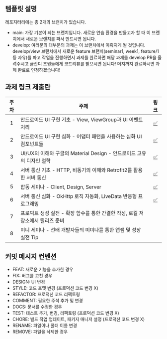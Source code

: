 ## 템플릿 설명

레포지터리에는 총 2개의 브랜치가 있습니다.

- main: 가장 기본이 되는 브랜치입니다. 새로운 연습 환경을 만들고자 할 때 이 브랜치에서 새로운 브랜치를 파서 만드시면 됩니다. 
- develop: 여러분의 대부분의 과제는 이 브랜치에서 이뤄지게 될 것입니다. develop/view 브랜치에서 새로운 feature 브랜치(seminar1, week1, feature/1 등 자유)를 파고 작업을 진행하면서 과제를 완료하면 해당 과제를 develop PR을 올려주시고 금잔디 조원들에게 코드리뷰를 받으시면 됩니다! 머지까지 완료하시면 과제 완료로 인정하겠습니다! 

## 과제 링크 제출란

|주차|주제|링크|
|:---:|---|:---:|
|1|안드로이드 UI 구현 기초 - View, ViewGroup과 UI 이벤트 처리|[✅](https://github.com/GO-SOPT-ANDROID/haeun-lee/pull/2)|
|2|안드로이드 UI 구현 심화 - 어댑터 패턴을 사용하는 심화 UI 컴포넌트들|[✅](https://github.com/GO-SOPT-ANDROID/haeun-lee/pull/4)|
|3|UI/UX의 이해와 구글의 Material Design - 안드로이드 고유의 디자인 철학|[✅](https://github.com/GO-SOPT-ANDROID/haeun-lee/pull/6)|
|4|서버 통신 기초 - HTTP, 비동기의 이해와 Retrofit2를 활용한 서버 통신|[✅](https://github.com/GO-SOPT-ANDROID/haeun-lee/pull/9)|
|5|합동 세미나 - Client, Design, Server|[✅](https://github.com/GOSOPT-CDS-BAEMIN/Android)|
|6|서버 통신 심화 - OkHttp 로직 자동화, LiveData 반응형 프로그래밍|[✅](https://github.com/GO-SOPT-ANDROID/haeun-lee/pull/11)|
|7|프로덕트 생성 실전 - 확장 함수를 통한 간결한 작성, 로컬 저장소에서 릴리즈 준비||
|8|미니 세미나 - 선배 개발자들의 미미나를 통한 앱잼 및 성장 실전 Tip||

## 커밋 메시지 컨벤션 

- FEAT: 새로운 기능을 추가한 경우
- FIX: 버그를 고친 경우 
- DESIGN: UI 변경 
- STYLE: 코드 포맷 변경 (프로덕션 코드 변경 X) 
- REFACTOR: 프로덕션 코드 리팩토링 
- COMMENT: 필요한 주석 추가 및 변경 
- DOCS: 문서를 수정한 경우 
- TEST: 테스트 추가, 변경, 리팩토링 (프로덕션 코드 변경 X) 
- CHORE: 빌드 작업 업데이트, 패키지 매니저 설정 (프로덕션 코드 변경 X)
- RENAME: 파일이나 폴더 이름 변경 
- REMOVE: 파일을 삭제한 경우 
